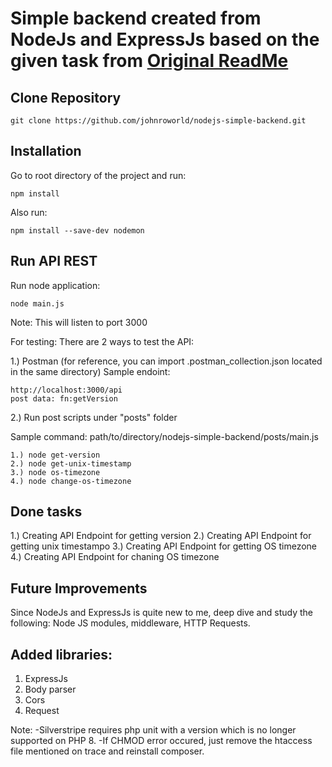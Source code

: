# Simple backend created from NodeJs and ExpressJs based on the given task from [Original ReadMe](Original.md)

## Clone Repository
```
git clone https://github.com/johnroworld/nodejs-simple-backend.git
```

## Installation

Go to root directory of the project and run:
```
npm install
```
Also run:
```
npm install --save-dev nodemon
```

## Run API REST

Run node application:
```
node main.js
```
Note: This will listen to port 3000

For testing: There are 2 ways to test the API:

1.) Postman (for reference, you can import .postman_collection.json located in the same directory)
Sample endoint: 
```
http://localhost:3000/api
post data: fn:getVersion
```
2.) Run post scripts under "posts" folder

Sample command:
path/to/directory/nodejs-simple-backend/posts/main.js
```
1.) node get-version
2.) node get-unix-timestamp
3.) node os-timezone
4.) node change-os-timezone
```


## Done tasks

1.) Creating API Endpoint for getting version
2.) Creating API Endpoint for getting unix timestampo
3.) Creating API Endpoint for getting OS timezone
4.) Creating API Endpoint for chaning OS timezone

## Future Improvements

Since NodeJs and ExpressJs is quite new to me, deep dive and study the following: Node JS modules, middleware, HTTP Requests.

## Added libraries:
1. ExpressJs
2. Body parser
3. Cors
4. Request

Note:
-Silverstripe requires php unit with a version which is no longer supported on PHP 8.
-If CHMOD error occured, just remove the htaccess file mentioned on trace and reinstall composer.
